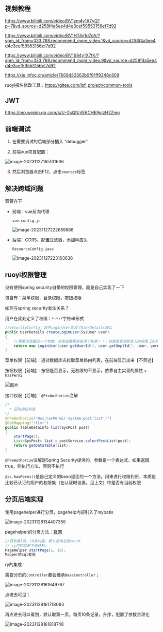 ## 视频教程

https://www.bilibili.com/video/BV1zm4y1A7yQ?p=7&vd_source=d258f4a5ee4d4e3cef59553156ef7d92

https://www.bilibili.com/video/BV1HT4y1d7oA/?spm_id_from=333.788.recommend_more_video.1&vd_source=d258f4a5ee4d4e3cef59553156ef7d92

https://www.bilibili.com/video/BV1684y1X7tK/?spm_id_from=333.788.recommend_more_video.9&vd_source=d258f4a5ee4d4e3cef59553156ef7d92

https://xie.infoq.cn/article/7669d33662b9f91ff9248c808

ruoyi报名修改工具：https://gitee.com/lpf_project/common-tools

## JWT

https://mp.weixin.qq.com/s/U-GsQNiVE6CHE9gIzH2Zmg

## 前端调试

1. 在需要调试的后端部分插入 “debugger”

2. 前端vue项目配置：

![image-20231127165101636](https://s2.loli.net/2023/11/27/Y2rPtWbAn7S6MuQ.png)

3. 然后浏览器点击F12，点击`sources`标签

## 解决跨域问题

双管齐下

- 前端：vue反向代理

  `vue.config.js`

  ![image-20231127222859688](https://s2.loli.net/2023/11/27/FtgCyphVP9S8o5G.png)

- 后端：CORS。配置过滤器，添加响应头

  `ResourceConfig.java`

  ![image-20231127223100638](https://s2.loli.net/2023/11/27/l9PXQWEMaJHVNpc.png)

  

## ruoyi权限管理

没有使用spring security自带的权限管理，而是自己实现了一下

包含有：菜单权限，目录权限，按钮权限

如何与spring security发生关系？

用户在此处定义了权限：`*:*:*`字符串形式

```java
//SecurityConfig：其中LoginUser实现了UserDetails接口
public UserDetails createLoginUser(SysUser user)
{
    //需要注意最后一个参数，这里去数据库查询了权限！！！也就是查询登录人的权限【包括页面权限和按钮权限】
    return new LoginUser(user.getUserId(), user.getDeptId(), user, permissionService.getMenuPermission(user));
}
```



菜单权限【前端】：通过数据库去拉取菜单路由列表，在前端显示出来【不赘述】

按钮权限【前端】：按钮是否显示，无权限的不显示，依靠自主实现的属性 `v-hasPermi`

![图片](https://s2.loli.net/2023/11/27/L7Hn9QplT4geP2q.png)

接口权限【后端】：`@PreAuthorize`注解

```java
/*
  * 获取岗位列表
*/
@PreAuthorize("@ss.hasPermi('system:post:list')")
@GetMapping("/list")
public TableDataInfo list(SysPost post)
{
    startPage();
    List<SysPost> list = postService.selectPostList(post);
    return getDataTable(list);
}
```

`@PreAuthorize`注解是Spring Security提供的，参数是一个表达式，如果返回true，则执行方法，否则不执行

`@ss.hasPermi()`是自己定义的bean里面的一个方法，用来进行权限判断，本质是比较已认证的用户的权限集（在认证时设置，见上文）中是否有当前权限



## 分页后端实现

使用pagehelper进行分页，pagehelp内部引入了mybatis

![image-20231128134407359](https://s2.loli.net/2023/11/28/JVD3pL61HkN2YXj.png)

pagehelper的分页方法：[官网](https://pagehelper.github.io/docs/howtouse/)

```java
//获取第1页，10条内容，默认查询总数count
// ry用的就是下面这种。
PageHelper.startPage(1, 10);
Mapper的sql查询
```

ry的集成：

需要分页的`Controller`都会继承`BaseController`；

![image-20231128161649767](https://s2.loli.net/2023/11/28/Ef5w7ZAnU9abSm8.png)

点进去可见：

![image-20231128161718083](https://s2.loli.net/2023/11/28/7VnYgbSsXw46CKI.png)

再点进去可以看到，默认取第一页，每页10条记录，升序，配置了参数合理化

![image-20231128161818748](https://s2.loli.net/2023/11/28/4kxb9I6lhYCwsUX.png)
